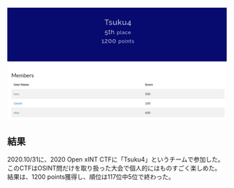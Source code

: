 ![image-20201106125754918](./img/result.png)

## 結果

2020.10/31に、2020 Open xINT CTFに「Tsuku4」というチームで参加した。このCTFはOSINT問だけを取り扱った大会で個人的にはものすごく楽しめた。結果は、1200 points獲得し、順位は117位中5位で終わった。

